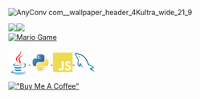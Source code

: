 ![AnyConv com__wallpaper_header_4Kultra_wide_21_9](https://user-images.githubusercontent.com/89359847/194442779-3c2b4b73-bba6-4e52-ac05-faffa24da16a.png)



<div><a href="https://github.com/MMVonnSeek"><img height="180em" src="https://github-readme-stats.vercel.app/api?username=MMVonnSeek&show_icons=true&theme=algolia&include_all_commits=true&count_private=true"/><img height="180em" src="https://github-readme-stats.vercel.app/api/top-langs/?username=MMVonnSeek&layout=compact&langs_count=7&theme=algolia"/>
</div>  


<img src="https://github.com/TheDudeThatCode/TheDudeThatCode/raw/master/Assets/Mario_Gameplay.gif" alt="Mario Game" width="980" style="max-width: 100%;">

<div style="display: inline_block"><br>
  <img align="center" alt="Max-Java" height="50" width="40" src="https://raw.githubusercontent.com/devicons/devicon/master/icons/java/java-original.svg">
  <img align="center" alt="Max-Python" height="40" width="40" src="https://raw.githubusercontent.com/devicons/devicon/master/icons/python/python-original.svg">
  <img align="center" alt="Max-Js" height="40" width="40" src="https://raw.githubusercontent.com/devicons/devicon/master/icons/javascript/javascript-plain.svg">
  <img align="center" alt="Max-MySQL" height="40" width="40" src="https://raw.githubusercontent.com/devicons/devicon/master/icons/mysql/mysql-original.svg">

[!["Buy Me A Coffee"](https://www.buymeacoffee.com/assets/img/custom_images/orange_img.png)](https://www.buymeacoffee.com/maxmullers17)
